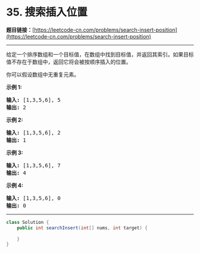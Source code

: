 # 35. 搜索插入位置

**题目链接：**[https://leetcode-cn.com/problems/search-insert-position](https://leetcode-cn.com/problems/search-insert-position)

---

<div class="content__1Y2H">
 <div class="notranslate">
  <p>给定一个排序数组和一个目标值，在数组中找到目标值，并返回其索引。如果目标值不存在于数组中，返回它将会被按顺序插入的位置。</p> 
  <p>你可以假设数组中无重复元素。</p> 
  <p><strong>示例 1:</strong></p> 
  <pre class="language-text"><strong>输入:</strong> [1,3,5,6], 5
<strong>输出:</strong> 2
</pre> 
  <p><strong>示例&nbsp;2:</strong></p> 
  <pre class="language-text"><strong>输入:</strong> [1,3,5,6], 2
<strong>输出:</strong> 1
</pre> 
  <p><strong>示例 3:</strong></p> 
  <pre class="language-text"><strong>输入:</strong> [1,3,5,6], 7
<strong>输出:</strong> 4
</pre> 
  <p><strong>示例 4:</strong></p> 
  <pre class="language-text"><strong>输入:</strong> [1,3,5,6], 0
<strong>输出:</strong> 0
</pre> 
 </div>
</div>

---

```java
class Solution {
    public int searchInsert(int[] nums, int target) {
        
    }
}
```